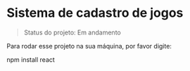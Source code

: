<h1>Sistema de cadastro de jogos</h1>

>Status do projeto: Em andamento

Para rodar esse projeto na sua máquina, por favor digite:


npm install react

